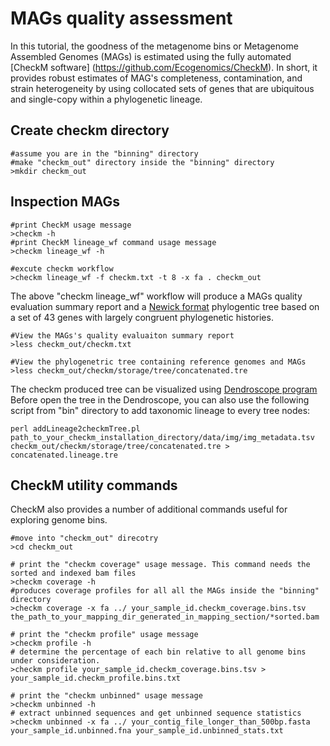 # MAGs quality assessment
In this tutorial, the goodness of the metagenome bins or Metagenome Assembled Genomes (MAGs) is estimated using the fully automated [CheckM software] (https://github.com/Ecogenomics/CheckM). In short,  it provides robust estimates of MAG's completeness, contamination, and strain heterogeneity by using collocated sets of genes that are ubiquitous and single-copy within a phylogenetic lineage. 

## Create checkm directory
```
#assume you are in the "binning" directory
#make "checkm_out" directory inside the "binning" directory  
>mkdir checkm_out
```
## Inspection MAGs
```
#print CheckM usage message
>checkm -h
#print CheckM lineage_wf command usage message
>checkm lineage_wf -h

#excute checkm workflow 
>checkm lineage_wf -f checkm.txt -t 8 -x fa . checkm_out
```
The above "checkm lineage_wf" workflow will produce a MAGs quality evaluation summary report and a [Newick format](https://en.wikipedia.org/wiki/Newick_format) phylogentic tree based on a set of 43 genes with largely congruent phylogenetic histories.
```
#View the MAGs's quality evaluaiton summary report 
>less checkm_out/checkm.txt

#View the phylogenetric tree containing reference genomes and MAGs
>less checkm_out/checkm/storage/tree/concatenated.tre
```
The checkm produced tree can be visualized using [Dendroscope program](http://dendroscope.org/) Before open the tree in the Dendroscope, you can also use the following script from "bin" directory to add taxonomic lineage to every tree nodes:   
```
perl addLineage2checkmTree.pl path_to_your_checkm_installation_directory/data/img/img_metadata.tsv checkm_out/checkm/storage/tree/concatenated.tre > concatenated.lineage.tre
```
## CheckM utility commands  
CheckM also provides a number of additional commands useful for exploring genome bins.
```
#move into "checkm_out" direcotry
>cd checkm_out

# print the "checkm coverage" usage message. This command needs the sorted and indexed bam files
>checkm coverage -h
#produces coverage profiles for all all the MAGs inside the "binning" directory
>checkm coverage -x fa ../ your_sample_id.checkm_coverage.bins.tsv the_path_to_your_mapping_dir_generated_in_mapping_section/*sorted.bam

# print the "checkm profile" usage message
>checkm profile -h
# determine the percentage of each bin relative to all genome bins under consideration.
>checkm profile your_sample_id.checkm_coverage.bins.tsv > your_sample_id.checkm_profile.bins.txt

# print the "checkm unbinned" usage message
>checkm unbinned -h
# extract unbinned sequences and get unbinned sequence statistics
>checkm unbinned -x fa ../ your_contig_file_longer_than_500bp.fasta your_sample_id.unbinned.fna your_sample_id.unbinned_stats.txt
```
